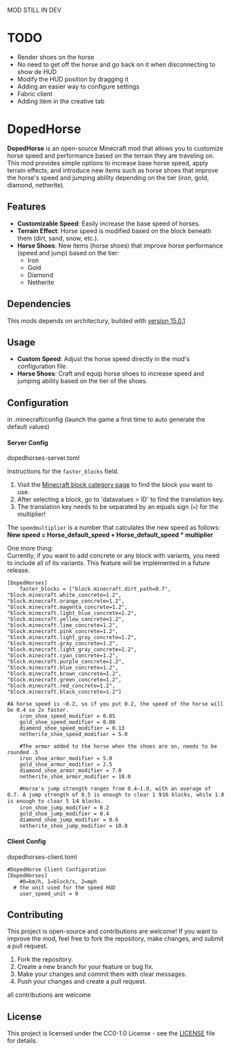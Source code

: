 MOD STILL IN DEV

# TODO

- Render shoes on the horse
- No need to get off the horse and go back on it when disconnecting to show de HUD
- Modify the HUD position by dragging it
- Adding an easier way to configure settings
- Fabric client
- Adding item in the creative tab

# DopedHorse

**DopedHorse** is an open-source Minecraft mod that allows you to customize horse speed and performance based on the terrain they are traveling on. This mod provides simple options to increase base horse speed, apply terrain effects, and introduce new items such as horse shoes that improve the horse's speed and jumping ability depending on the tier (iron, gold, diamond, netherite).

## Features

- **Customizable Speed**: Easily increase the base speed of horses.
- **Terrain Effect**: Horse speed is modified based on the block beneath them (dirt, sand, snow, etc.).
- **Horse Shoes**: New items (horse shoes) that improve horse performance (speed and jump) based on the tier:
  - Iron
  - Gold
  - Diamond
  - Netherite

## Dependencies

This mods depends on architectury, builded with [version 15.0.1](https://www.curseforge.com/minecraft/mc-mods/architectury-api/files/5959950)

## Usage

- **Custom Speed**: Adjust the horse speed directly in the mod's configuration file.
- **Horse Shoes**: Craft and equip horse shoes to increase speed and jumping ability based on the tier of the shoes.

## Configuration

in .minecraft/config (launch the game a first time to auto generate the default values)

#### Server Config
dopedhorses-server.toml

Instructions for the `faster_blocks` field.
1. Visit the [Minecraft block category page](https://minecraft.fandom.com/wiki/Category:Blocks) to find the block you want to use.
2. After selecting a block, go to 'datavalues > ID' to find the translation key.
3. The translation key needs to be separated by an equals sign (`=`) for the multiplier!

The `speedmultiplier` is a number that calculates the new speed as follows:  
**New speed = Horse_default_speed + Horse_default_speed * multiplier**

One more thing:  
Currently, if you want to add concrete or any block with variants, you need to include all of its variants. This feature will be implemented in a future release.


```
[DopedHorses]
	faster_blocks = ["block.minecraft.dirt_path=0.7", "block.minecraft.white_concrete=1.2", "block.minecraft.orange_concrete=1.2", "block.minecraft.magenta_concrete=1.2", "block.minecraft.light_blue_concrete=1.2", "block.minecraft.yellow_concrete=1.2", "block.minecraft.lime_concrete=1.2", "block.minecraft.pink_concrete=1.2", "block.minecraft.light_gray_concrete=1.2", "block.minecraft.gray_concrete=1.2", "block.minecraft.light_gray_concrete=1.2", "block.minecraft.cyan_concrete=1.2", "block.minecraft.purple_concrete=1.2", "block.minecraft.blue_concrete=1.2", "block.minecraft.brown_concrete=1.2", "block.minecraft.green_concrete=1.2", "block.minecraft.red_concrete=1.2", "block.minecraft.black_concrete=1.2"]

#A horse speed is ~0.2, so if you put 0.2, the speed of the horse will be 0.4 so 2x faster.
	iron_shoe_speed_modifier = 0.05
	gold_shoe_speed_modifier = 0.08
	diamond_shoe_speed_modifier = 0.13
	netherite_shoe_speed_modifier = 5.0

	#The armor added to the horse when the shoes are on, needs to be rounded .5
	iron_shoe_armor_modifier = 5.0
	gold_shoe_armor_modifier = 2.5
	diamond_shoe_armor_modifier = 7.0
	netherite_shoe_armor_modifier = 10.0

	#Horse's jump strength ranges from 0.4–1.0, with an average of 0.7. A jump strength of 0.5 is enough to clear 1 9⁄16 blocks, while 1.0 is enough to clear 5 1⁄4 blocks.
	iron_shoe_jump_modifier = 0.2
	gold_shoe_jump_modifier = 0.4
	diamond_shoe_jump_modifier = 0.6
	netherite_shoe_jump_modifier = 10.8
```

#### Client Config
dopedhorses-client.toml
```
#DopedHorse Client Configuration 
[DopedHorses]
	#0=km/h, 1=block/s, 2=mph
  # the unit used for the speed HUD
	user_speed_unit = 0

```


## Contributing

This project is open-source and contributions are welcome! If you want to improve the mod, feel free to fork the repository, make changes, and submit a pull request.

1. Fork the repository.
2. Create a new branch for your feature or bug fix.
3. Make your changes and commit them with clear messages.
4. Push your changes and create a pull request.

all contributions are welcome 

## License

This project is licensed under the CC0-1.0 License - see the [LICENSE](LICENSE) file for details.

